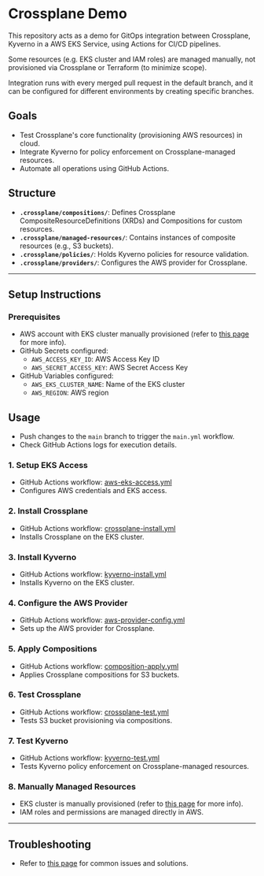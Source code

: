 # Crossplane Demo

This repository acts as a demo for GitOps integration between Crossplane, Kyverno in a AWS EKS Service, using Actions
for CI/CD pipelines.

Some resources (e.g. EKS cluster and IAM roles) are managed manually, not provisioned via Crossplane or Terraform (to
minimize scope).

Integration runs with every merged pull request in the default branch, and it can be configured for different
environments by creating specific branches.

## Goals

- Test Crossplane's core functionality (provisioning AWS resources) in cloud.
- Integrate Kyverno for policy enforcement on Crossplane-managed resources.
- Automate all operations using GitHub Actions.

## Structure

- **`.crossplane/compositions/`**: Defines Crossplane CompositeResourceDefinitions (XRDs) and Compositions for custom
  resources.
- **`.crossplane/managed-resources/`**: Contains instances of composite resources (e.g., S3 buckets).
- **`.crossplane/policies/`**: Holds Kyverno policies for resource validation.
- **`.crossplane/providers/`**: Configures the AWS provider for Crossplane.

---

## Setup Instructions

### Prerequisites

- AWS account with EKS cluster manually provisioned (refer to [this page](./docs/eks-config.md) for more info).
- GitHub Secrets configured:
    - `AWS_ACCESS_KEY_ID`: AWS Access Key ID
    - `AWS_SECRET_ACCESS_KEY`: AWS Secret Access Key
- GitHub Variables configured:
    - `AWS_EKS_CLUSTER_NAME`: Name of the EKS cluster
    - `AWS_REGION`: AWS region

## Usage

- Push changes to the `main` branch to trigger the `main.yml` workflow.
- Check GitHub Actions logs for execution details.

### 1. Setup EKS Access

- GitHub Actions workflow: [aws-eks-access.yml](./.github/workflows/aws-eks-access.yml)
- Configures AWS credentials and EKS access.

### 2. Install Crossplane

- GitHub Actions workflow: [crossplane-install.yml](./.github/workflows/crossplane-install.yml)
- Installs Crossplane on the EKS cluster.

### 3. Install Kyverno

- GitHub Actions workflow: [kyverno-install.yml](./.github/workflows/kyverno-install.yml)
- Installs Kyverno on the EKS cluster.

### 4. Configure the AWS Provider

- GitHub Actions workflow: [aws-provider-config.yml](./.github/workflows/aws-provider-config.yml)
- Sets up the AWS provider for Crossplane.

### 5. Apply Compositions

- GitHub Actions workflow: [composition-apply.yml](./.github/workflows/composition-apply.yml)
- Applies Crossplane compositions for S3 buckets.

### 6. Test Crossplane

- GitHub Actions workflow: [crossplane-test.yml](./.github/workflows/crossplane-test.yml)
- Tests S3 bucket provisioning via compositions.

### 7. Test Kyverno

- GitHub Actions workflow: [kyverno-test.yml](./.github/workflows/kyverno-test.yml)
- Tests Kyverno policy enforcement on Crossplane-managed resources.

### 8. Manually Managed Resources

- EKS cluster is manually provisioned (refer to [this page](./docs/eks-config.md) for more info).
- IAM roles and permissions are managed directly in AWS.

---

## Troubleshooting

- Refer to [this page](./docs/troubleshooting.md) for common issues and solutions.
